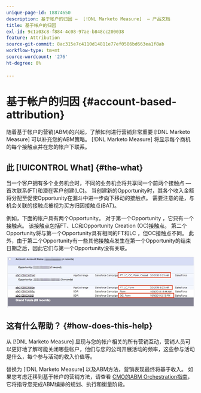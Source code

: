 ```yaml
---
unique-page-id: 18874650
description: 基于帐户的归因 —  [!DNL Marketo Measure]  — 产品文档
title: 基于帐户的归因
exl-id: 9c1a03c8-f884-4c08-97ae-b848cc200038
feature: Attribution
source-git-commit: 8ac315e7c4110d14811e77ef0586bd663ea1f8ab
workflow-type: tm+mt
source-wordcount: '276'
ht-degree: 0%

---
```


# 基于帐户的归因 {#account-based-attribution}

随着基于帐户的营销(ABM)的兴起，了解如何进行营销非常重要 [!DNL Marketo Measure] 可以补充您的ABM策略。 [!DNL Marketo Measure] 将显示每个商机的每个接触点并在您的帐户下联系。

## 此 [!UICONTROL What] {#the-what}

当一个客户拥有多个业务机会时，不同的业务机会将共享同一个前两个接触点 — 首次联系(FT)和潜在客户创建(LC)。 当创建新的Opportunity时，其各个收入金额将分配至促使Opportunity在漏斗中进一步向下移动的接触点。 需要注意的是，与机会关联的接触点被视为买方归因接触点(BAT)。

例如，下面的帐户具有两个Opportunity。 对于第一个Opportunity ，它只有一个接触点。 该接触点包括FT、LC和Opportunity Creation (OC)接触点。 第二个Opportunity将与第一个Opportunity具有相同的FT和LC ，但OC接触点不同。 此外，由于第二个Opportunity有一些其他接触点发生在第一个Opportunity的结束日期之后，因此它们与第一个Opportunity没有关联。

![](assets/1.jpg)

## 这有什么帮助？ {#how-does-this-help}

从 [!DNL Marketo Measure] 显现与您的帐户相关的所有营销互动，营销人员可以更好地了解可能关闭哪些帐户，他们与您的公司开展活动的频率，这些参与活动是什么，每个参与活动的收入价值等。

替换为 [!DNL Marketo Measure] 以及ABM方法，营销表现最终将基于收入。 如果您考虑迁移到基于帐户的营销方法，请查看 [CMO的ABM Orchestration指南](https://info.bizible.com/cmos-guide-to-abm-orchestration)，它将指导您完成ABM编排的规划、执行和衡量阶段。
